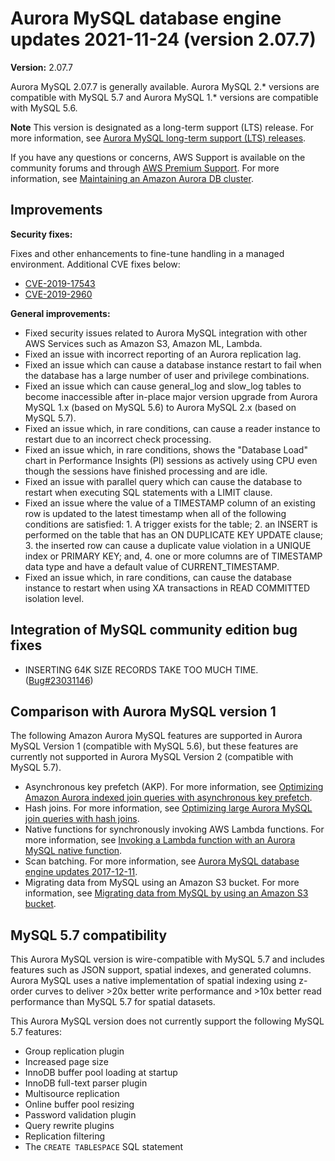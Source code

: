 # Aurora MySQL database engine updates 2021\-11\-24 \(version 2\.07\.7\)<a name="AuroraMySQL.Updates.2077"></a>

**Version:** 2\.07\.7

Aurora MySQL 2\.07\.7 is generally available\. Aurora MySQL 2\.\* versions are compatible with MySQL 5\.7 and Aurora MySQL 1\.\* versions are compatible with MySQL 5\.6\.

**Note**  <a name="lts_notice_2077"></a>
 This version is designated as a long\-term support \(LTS\) release\. For more information, see [Aurora MySQL long\-term support \(LTS\) releases](AuroraMySQL.Updates.Versions.md#AuroraMySQL.Updates.LTS)\. 

 If you have any questions or concerns, AWS Support is available on the community forums and through [AWS Premium Support](http://aws.amazon.com/support)\. For more information, see [Maintaining an Amazon Aurora DB cluster](USER_UpgradeDBInstance.Maintenance.md)\. 

## Improvements<a name="AuroraMySQL.Updates.2093.Improvements"></a>

 **Security fixes:** 

 Fixes and other enhancements to fine\-tune handling in a managed environment\. Additional CVE fixes below: 
+  [CVE\-2019\-17543](https://cve.mitre.org/cgi-bin/cvename.cgi?name=CVE-2019-17543) 
+  [CVE\-2019\-2960](https://cve.mitre.org/cgi-bin/cvename.cgi?name=CVE-2019-2960) 

 **General improvements:** 
+ Fixed security issues related to Aurora MySQL integration with other AWS Services such as Amazon S3, Amazon ML, Lambda\.
+ Fixed an issue with incorrect reporting of an Aurora replication lag\.
+ Fixed an issue which can cause a database instance restart to fail when the database has a large number of user and privilege combinations\.
+ Fixed an issue which can cause general\_log and slow\_log tables to become inaccessible after in\-place major version upgrade from Aurora MySQL 1\.x \(based on MySQL 5\.6\) to Aurora MySQL 2\.x \(based on MySQL 5\.7\)\.
+ Fixed an issue which, in rare conditions, can cause a reader instance to restart due to an incorrect check processing\.
+ Fixed an issue which, in rare conditions, shows the "Database Load" chart in Performance Insights \(PI\) sessions as actively using CPU even though the sessions have finished processing and are idle\.
+ Fixed an issue with parallel query which can cause the database to restart when executing SQL statements with a LIMIT clause\.
+ Fixed an issue where the value of a TIMESTAMP column of an existing row is updated to the latest timestamp when all of the following conditions are satisfied: 1\. A trigger exists for the table; 2\. an INSERT is performed on the table that has an ON DUPLICATE KEY UPDATE clause; 3\. the inserted row can cause a duplicate value violation in a UNIQUE index or PRIMARY KEY; and, 4\. one or more columns are of TIMESTAMP data type and have a default value of CURRENT\_TIMESTAMP\.
+ Fixed an issue which, in rare conditions, can cause the database instance to restart when using XA transactions in READ COMMITTED isolation level\.

## Integration of MySQL community edition bug fixes<a name="AuroraMySQL.Updates.2077.Patches"></a>
+  INSERTING 64K SIZE RECORDS TAKE TOO MUCH TIME\. \([Bug\#23031146](https://github.com/mysql/mysql-server/commit/a2f9ea422e4bdfd65da6dd0c497dc233629ec52e)\) 

## Comparison with Aurora MySQL version 1<a name="AuroraMySQL.Updates.2077.Compare56"></a>

The following Amazon Aurora MySQL features are supported in Aurora MySQL Version 1 \(compatible with MySQL 5\.6\), but these features are currently not supported in Aurora MySQL Version 2 \(compatible with MySQL 5\.7\)\.
+ Asynchronous key prefetch \(AKP\)\. For more information, see [Optimizing Amazon Aurora indexed join queries with asynchronous key prefetch](AuroraMySQL.BestPractices.md#Aurora.BestPractices.AKP)\.
+ Hash joins\. For more information, see [Optimizing large Aurora MySQL join queries with hash joins](AuroraMySQL.BestPractices.md#Aurora.BestPractices.HashJoin)\.
+ Native functions for synchronously invoking AWS Lambda functions\. For more information, see [Invoking a Lambda function with an Aurora MySQL native function](AuroraMySQL.Integrating.Lambda.md#AuroraMySQL.Integrating.NativeLambda)\.
+ Scan batching\. For more information, see [Aurora MySQL database engine updates 2017\-12\-11](AuroraMySQL.Updates.20171211.md)\.
+ Migrating data from MySQL using an Amazon S3 bucket\. For more information, see [Migrating data from MySQL by using an Amazon S3 bucket](AuroraMySQL.Migrating.ExtMySQL.md#AuroraMySQL.Migrating.ExtMySQL.S3)\.

## MySQL 5\.7 compatibility<a name="AuroraMySQL.Updates.2077.Compatibility"></a>

This Aurora MySQL version is wire\-compatible with MySQL 5\.7 and includes features such as JSON support, spatial indexes, and generated columns\. Aurora MySQL uses a native implementation of spatial indexing using z\-order curves to deliver >20x better write performance and >10x better read performance than MySQL 5\.7 for spatial datasets\.

This Aurora MySQL version does not currently support the following MySQL 5\.7 features:
+ Group replication plugin
+ Increased page size
+ InnoDB buffer pool loading at startup
+ InnoDB full\-text parser plugin
+ Multisource replication
+ Online buffer pool resizing
+ Password validation plugin
+ Query rewrite plugins
+ Replication filtering
+ The `CREATE TABLESPACE` SQL statement